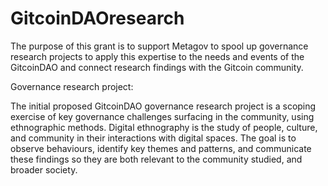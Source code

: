 # GitcoinDAOresearch
The purpose of this grant is to support Metagov to spool up governance research projects to apply this expertise to the needs and events of the GitcoinDAO and connect research findings with the Gitcoin community. 

Governance research project: 

The initial proposed GitcoinDAO governance research project is a scoping exercise of key governance challenges surfacing in the community, using ethnographic methods. Digital ethnography is the study of people, culture, and community in their interactions with digital spaces. The goal is to observe behaviours, identify key themes and patterns, and communicate these findings so they are both relevant to the community studied, and broader society. 
